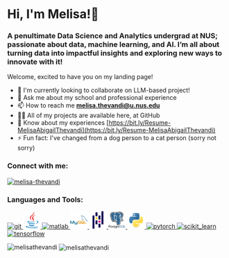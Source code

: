 <h1 align="left">Hi, I'm Melisa!👋</h1>
<h3 align="left">A penultimate Data Science and Analytics undergrad at NUS; passionate about data, machine learning, and AI. I’m all about turning data into impactful insights and exploring new ways to innovate with it!</h3>

Welcome, excited to have you on my landing page!

- 👯 I'm currently looking to collaborate on LLM-based project!
- 💬 Ask me about my school and professional experience
- 📫 How to reach me **melisa.thevandi@u.nus.edu**
- 👨‍💻 All of my projects are available here, at GitHub
- 📄 Know about my experiences [https://bit.ly/Resume-MelisaAbigailThevandi](https://bit.ly/Resume-MelisaAbigailThevandi)
- ⚡ Fun fact: I've changed from a dog person to a cat person (sorry not sorry)

<h3 align="left">Connect with me:</h3>
<p align="left">
<a href="https://linkedin.com/in/melisa-thevandi" target="blank"><img align="center" src="https://raw.githubusercontent.com/rahuldkjain/github-profile-readme-generator/master/src/images/icons/Social/linked-in-alt.svg" alt="melisa-thevandi" height="30" width="40" /></a>
</p>

<h3 align="left">Languages and Tools:</h3>
<p align="left"> <a href="https://git-scm.com/" target="_blank" rel="noreferrer"> <img src="https://www.vectorlogo.zone/logos/git-scm/git-scm-icon.svg" alt="git" width="40" height="40"/> </a> <a href="https://www.java.com" target="_blank" rel="noreferrer"> <img src="https://raw.githubusercontent.com/devicons/devicon/master/icons/java/java-original.svg" alt="java" width="40" height="40"/> </a> <a href="https://www.mathworks.com/" target="_blank" rel="noreferrer"> <img src="https://upload.wikimedia.org/wikipedia/commons/2/21/Matlab_Logo.png" alt="matlab" width="40" height="40"/> </a> <a href="https://www.mysql.com/" target="_blank" rel="noreferrer"> <img src="https://raw.githubusercontent.com/devicons/devicon/master/icons/mysql/mysql-original-wordmark.svg" alt="mysql" width="40" height="40"/> </a> <a href="https://pandas.pydata.org/" target="_blank" rel="noreferrer"> <img src="https://raw.githubusercontent.com/devicons/devicon/2ae2a900d2f041da66e950e4d48052658d850630/icons/pandas/pandas-original.svg" alt="pandas" width="40" height="40"/> </a> <a href="https://www.postgresql.org" target="_blank" rel="noreferrer"> <img src="https://raw.githubusercontent.com/devicons/devicon/master/icons/postgresql/postgresql-original-wordmark.svg" alt="postgresql" width="40" height="40"/> </a> <a href="https://www.python.org" target="_blank" rel="noreferrer"> <img src="https://raw.githubusercontent.com/devicons/devicon/master/icons/python/python-original.svg" alt="python" width="40" height="40"/> </a> <a href="https://pytorch.org/" target="_blank" rel="noreferrer"> <img src="https://www.vectorlogo.zone/logos/pytorch/pytorch-icon.svg" alt="pytorch" width="40" height="40"/> </a> <a href="https://scikit-learn.org/" target="_blank" rel="noreferrer"> <img src="https://upload.wikimedia.org/wikipedia/commons/0/05/Scikit_learn_logo_small.svg" alt="scikit_learn" width="40" height="40"/> </a> <a href="https://www.tensorflow.org" target="_blank" rel="noreferrer"> <img src="https://www.vectorlogo.zone/logos/tensorflow/tensorflow-icon.svg" alt="tensorflow" width="40" height="40"/> </a> </p>

<p><img align="left" src="https://github-readme-stats.vercel.app/api/top-langs?username=melisathevandi&show_icons=true&locale=en&layout=compact" alt="melisathevandi" /></p>

<p>&nbsp;<img align="center" src="https://github-readme-stats.vercel.app/api?username=melisathevandi&show_icons=true&locale=en" alt="melisathevandi" /></p>
